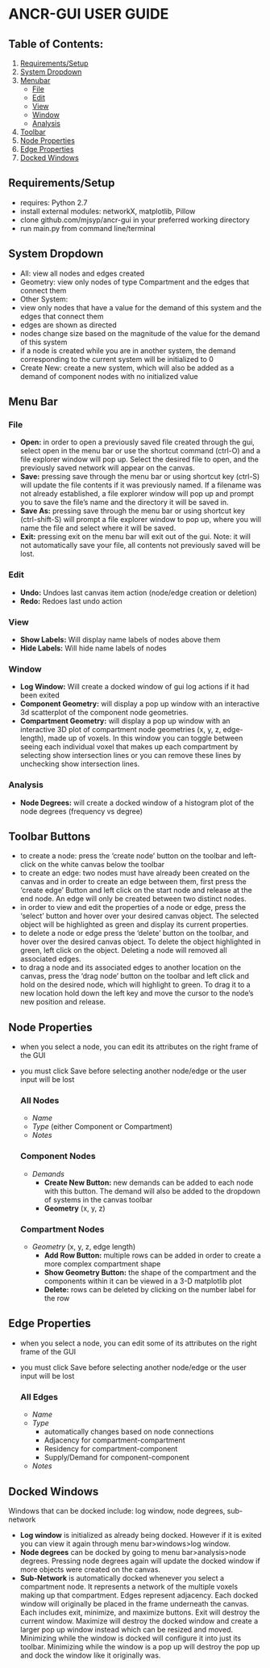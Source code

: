 # ANCR-GUI USER GUIDE

## Table of Contents:
1. [Requirements/Setup](https://github.com/mjsyp/ancr-gui#requirementssetup)
2. [System Dropdown](https://github.com/mjsyp/ancr-gui#system-dropdown)
3. [Menubar](https://github.com/mjsyp/ancr-gui#menu-bar)
	* [File](https://github.com/mjsyp/ancr-gui#file)
	* [Edit](https://github.com/mjsyp/ancr-gui#edit)
	* [View](https://github.com/mjsyp/ancr-gui#view)
	* [Window](https://github.com/mjsyp/ancr-gui#window)
	* [Analysis](https://github.com/mjsyp/ancr-gui#analysis)
4. [Toolbar](https://github.com/mjsyp/ancr-gui#toolbar-buttons)
5. [Node Properties](https://github.com/mjsyp/ancr-gui#node-properties)
6. [Edge Properties](https://github.com/mjsyp/ancr-gui#edge-properties)
7. [Docked Windows](https://github.com/mjsyp/ancr-gui#docked-windows)


## Requirements/Setup
* requires: Python 2.7
* install external modules: networkX, matplotlib, Pillow
* clone github.com/mjsyp/ancr-gui in your preferred working directory
* run main.py from command line/terminal


## System Dropdown
* All: view all nodes and edges created 
* Geometry: view only nodes of type Compartment and the edges that connect them
* Other System: 
* view only nodes that have a value for the demand of this system and the edges that connect them
* edges are shown as directed
* nodes change size based on the magnitude of the value for the demand of this system
* if a node is created while you are in another system, the demand corresponding to the current system will be initialized to 0
* Create New: create a new system, which will also be added as a demand of component nodes with no initialized value


## Menu Bar

### File
* __Open:__ in order to open a previously saved file created through the gui, select open in the menu bar or use the shortcut command (ctrl-O) and a file explorer window will pop up. Select the desired file to open, and the previously saved network will appear on the canvas. 
* __Save:__ pressing save through the menu bar or using shortcut key (ctrl-S) will update the file contents if it was previously named. If a filename was not already established, a file explorer window will pop up and prompt you to save the file’s name and the directory it will be saved in. 
* __Save As:__ pressing save through the menu bar or using shortcut key (ctrl-shift-S) will prompt a file explorer window to pop up, where you will name the file and select where it will be saved. 
* __Exit:__ pressing exit on the menu bar will exit out of the gui. Note: it will not automatically save your file, all contents not previously saved will be lost.  

### Edit
* __Undo:__ Undoes last canvas item action (node/edge creation or deletion)
* __Redo:__ Redoes last undo action
	
### View
* __Show Labels:__ Will display name labels of nodes above them 
* __Hide Labels:__ Will hide name labels of nodes
	
### Window
* __Log Window:__ Will create a docked window of gui log actions if it had been exited
* __Component Geometry:__ will display a pop up window with an interactive 3d scatterplot of the component node geometries. 
* __Compartment Geometry:__ will display a pop up window with an interactive 3D plot of compartment node geometries (x, y, z, edge-length), made up of voxels. In this window you can toggle between seeing each individual voxel that makes up each compartment by selecting show intersection lines or you can remove these lines by unchecking show intersection lines. 

### Analysis
* __Node Degrees:__ will create a docked window of a histogram plot of the node degrees (frequency vs degree)


## Toolbar Buttons
* to create a node: press the ‘create node’ button on the toolbar and left-click on the white canvas below the toolbar
* to create an edge: two nodes must have already been created on the canvas and in order to create an edge between them, first press the ‘create edge’ Button and left click on the start node and release at the end node. An edge will only be created between two distinct nodes.
* in order to view and edit the properties of a node or edge, press the ‘select’ button and hover over your desired canvas object. The selected object will be highlighted as green and display its current properties.
* to delete a node or edge press the ‘delete’ button on the toolbar, and hover over the desired canvas object. To delete the object highlighted in green, left click on the object. Deleting a node will removed all associated edges. 
* to drag a node and its associated edges to another location on the canvas, press the ‘drag node’ button on the toolbar and left click and hold on the desired node, which will highlight to green. To drag it to a new location hold down the left key and move the cursor to the node’s new position and release.


## Node Properties
* when you select a node, you can edit its attributes on the right frame of the GUI
* you must click Save before selecting another node/edge or the user input will be lost

	### All Nodes
	* _Name_
	* _Type_ (either Component or Compartment)
	* _Notes_

	### Component Nodes
	* _Demands_
		* __Create New Button:__ new demands can be added to each node with this button. The demand will also be added to the dropdown of systems in the canvas toolbar
		* __Geometry__ (x, y, z)

	### Compartment Nodes
	* _Geometry_ (x, y, z, edge length)
		* __Add Row Button:__ multiple rows can be added in order to create a more complex compartment shape
		* __Show Geometry Button:__ the shape of the compartment and the components within it can be viewed in a 3-D matplotlib plot
		* __Delete:__ rows can be deleted by clicking on the number label for the row


## Edge Properties
* when you select a node, you can edit some of its attributes on the right frame of the GUI
* you must click Save before selecting another node/edge or the user input will be lost

	### All Edges
	* _Name_
	* _Type_
		* automatically changes based on node connections
		* Adjacency for compartment-compartment
		* Residency for compartment-component
		* Supply/Demand for component-component
	* _Notes_


## Docked Windows
Windows that can be docked include: log window, node degrees, sub-network
* __Log window__ is initialized as already being docked. However if it is exited you can view it again through menu bar>windows>log window. 
* __Node degrees__ can be docked by going to menu bar>analysis>node degrees. Pressing node degrees again will update the docked window if more objects were created on the canvas. 
* __Sub-Network__ is automatically docked whenever you select a compartment node. It represents a network of the multiple voxels making up that compartment. Edges represent adjacency. 
Each docked window will originally be placed in the frame underneath the canvas. Each includes exit, minimize, and maximize buttons. Exit will destroy the current window. Maximize will destroy the docked window and create a larger pop up window instead which can be resized and moved. Minimizing while the window is docked will configure it into just its toolbar. Minimizing while the window is a pop up will destroy the pop up and dock the window like it originally was. 